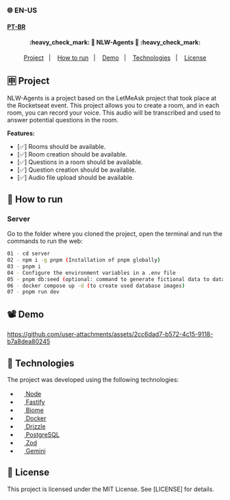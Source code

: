 ### 🌐 EN-US
#### [PT-BR](https://github.com/ArthurFakhouri/nlw-agents-server/blob/main/README.md)

<h4 align="center"> 
	:heavy_check_mark: 🚀 NLW-Agents 🚀 :heavy_check_mark:
</h4>

<p align="center">
  <a href="#-project">Project</a>&nbsp;&nbsp;&nbsp;|&nbsp;&nbsp;&nbsp;
  <a href="#-how-to-run">How to run</a>&nbsp;&nbsp;&nbsp;|&nbsp;&nbsp;&nbsp;
  <a href="#%EF%B8%8F-demo">Demo</a>&nbsp;&nbsp;&nbsp;|&nbsp;&nbsp;&nbsp;
  <a href="#-technologies">Technologies</a>&nbsp;&nbsp;&nbsp;|&nbsp;&nbsp;&nbsp;
  <a href="#memo-license">License</a>
</p>

## 🈸 Project
NLW-Agents is a project based on the LetMeAsk project that took place at the Rocketseat event. This project allows you to create a room, and in each room, you can record your voice.
This audio will be transcribed and used to answer potential questions in the room.

<b>Features:</b>
- [✅] Rooms should be available.
- [✅] Room creation should be available.
- [✅] Questions in a room should be available.
- [✅] Question creation should be available.
- [✅] Audio file upload should be available.

## 🔧 How to run
### Server
Go to the folder where you cloned the project, open the terminal and run the commands to run the web:
```bash
01 - cd server
02 - npm i -g pnpm (Installation of pnpm globally)
03 - pnpm i
04 - Configure the environment variables in a .env file
05 - pnpm db:seed (optional: command to generate fictional data to database)
06 - docker compose up -d (to create used database images)
07 - pnpm run dev
```

## 📽️ Demo


https://github.com/user-attachments/assets/2cc6dad7-b572-4c15-9118-b7a8dea80245








## 🚀 Technologies

The project was developed using the following technologies:

- [<img alt="" src="https://nodejs.org/favicon.ico" width="16px" /> Node](https://nodejs.org)
- [<img alt="" src="https://fastify.dev/img/favicon.ico" width="16px" /> Fastify](https://fastify.dev/)
- [<img alt="" src="https://biomejs.dev/img/favicon.svg" width="16px" /> Biome](https://biomejs.dev)
- [<img alt="" src="https://www.docker.com/favicon.ico" width="16px" /> Docker](https://www.docker.com/)
- [<img alt="" src="https://orm.drizzle.team/favicon.ico" width="16px" /> Drizzle](https://orm.drizzle.team/)
- [<img alt="" src="https://www.postgresql.org/favicon.ico" width="16px" /> PostgreSQL](https://www.postgresql.org/)
- [<img alt="" src="https://zod.dev/icon.png?39fe259ddd7f4224" width="16px" /> Zod](https://zod.dev/)
- [<img alt="" src="https://www.gstatic.com/lamda/images/gemini_favicon_f069958c85030456e93de685481c559f160ea06b.png" width="16px" /> Gemini](https://gemini.google.com/app?hl=pt-BR)

## :memo: License
This project is licensed under the MIT License. See [LICENSE] for details.

